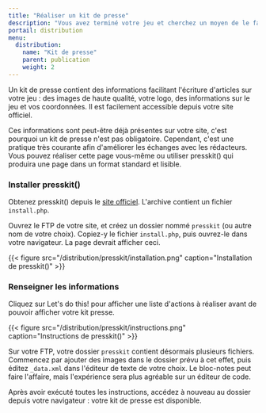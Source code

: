 ```yaml
---
title: "Réaliser un kit de presse"
description: "Vous avez terminé votre jeu et cherchez un moyen de le faire connaître au grand public ? Découvrez nos conseils pour toucher les joueurs à travers les magasins libres les plus en vogue."
portail: distribution
menu:
  distribution:
    name: "Kit de presse"
    parent: publication
    weight: 2
---
```


Un kit de presse contient des informations facilitant l'écriture d'articles sur votre jeu : des images de haute qualité, votre logo, des informations sur le jeu et vos coordonnées. Il est facilement accessible depuis votre site officiel.

Ces informations sont peut-être déjà présentes sur votre site, c'est pourquoi un kit de presse n'est pas obligatoire. Cependant, c'est une pratique très courante afin d'améliorer les échanges avec les rédacteurs. Vous pouvez réaliser cette page vous-même ou utiliser presskit() qui produira une page dans un format standard et lisible.

### Installer presskit()

Obtenez presskit() depuis le [site officiel](http://dopresskit.com/). L'archive contient un fichier `install.php`.

Ouvrez le FTP de votre site, et créez un dossier nommé `presskit` (ou autre nom de votre choix). Copiez-y le fichier `install.php`, puis ouvrez-le dans votre navigateur. La page devrait afficher ceci.

{{< figure src="/distribution/presskit/installation.png" caption="Installation de presskit()" >}}

### Renseigner les informations

Cliquez sur Let's do this! pour afficher une liste d'actions à réaliser avant de pouvoir afficher votre kit presse.

{{< figure src="/distribution/presskit/instructions.png" caption="Instructions de presskit()" >}}

Sur votre FTP, votre dossier `presskit` contient désormais plusieurs fichiers. Commencez par ajouter des images dans le dossier prévu à cet effet, puis éditez `_data.xml` dans l'éditeur de texte de votre choix. Le bloc-notes peut faire l'affaire, mais l'expérience sera plus agréable sur un éditeur de code.

Après avoir exécuté toutes les instructions, accédez à nouveau au dossier depuis votre navigateur : votre kit de presse est disponible.
